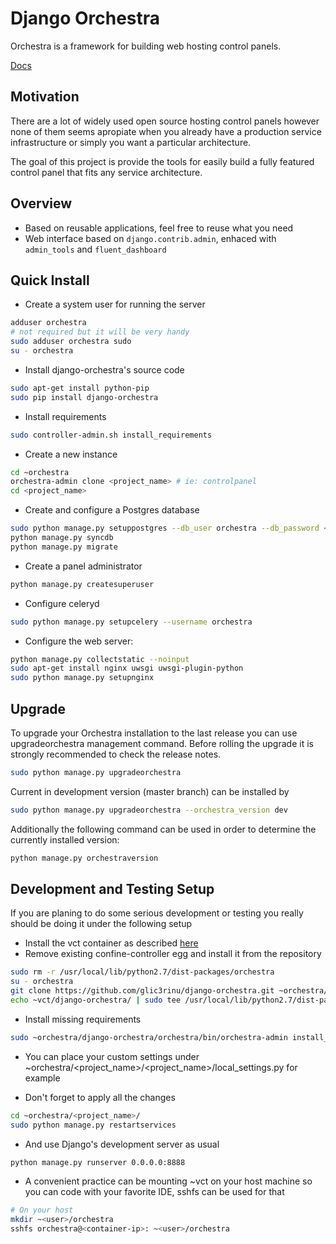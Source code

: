 Django Orchestra
================

Orchestra is a framework for building web hosting control panels.

[Docs](http://django-orchestra.readthedocs.org/en/latest/)


Motivation
----------
There are a lot of widely used open source hosting control panels however none of them seems apropiate when you already have a production service infrastructure or simply you want a particular architecture.

The goal of this project is provide the tools for easily build a fully featured control panel that fits any service architecture.


Overview
--------
* Based on reusable applications, feel free to reuse what you need
* Web interface based on `django.contrib.admin`, enhaced with `admin_tools` and `fluent_dashboard`


Quick Install
-------------

- Create a system user for running the server

```bash
adduser orchestra
# not required but it will be very handy
sudo adduser orchestra sudo
su - orchestra
```

- Install django-orchestra's source code

```bash
sudo apt-get install python-pip
sudo pip install django-orchestra
```

- Install requirements

```bash
sudo controller-admin.sh install_requirements
```

- Create a new instance

```bash
cd ~orchestra
orchestra-admin clone <project_name> # ie: controlpanel
cd <project_name>
```

- Create and configure a Postgres database

```bash
sudo python manage.py setuppostgres --db_user orchestra --db_password <password> --db_name <project_name>
python manage.py syncdb
python manage.py migrate
```

- Create a panel administrator

```bash
python manage.py createsuperuser
```

- Configure celeryd

```bash
sudo python manage.py setupcelery --username orchestra
```

- Configure the web server:

```bash
python manage.py collectstatic --noinput
sudo apt-get install nginx uwsgi uwsgi-plugin-python
sudo python manage.py setupnginx
```


Upgrade
-------
To upgrade your Orchestra installation to the last release you can use upgradeorchestra management command. Before rolling the upgrade it is strongly recommended to check the release notes.
```bash
sudo python manage.py upgradeorchestra
```

Current in development version (master branch) can be installed by
```bash
sudo python manage.py upgradeorchestra --orchestra_version dev
```

Additionally the following command can be used in order to determine the currently installed version:
```bash
python manage.py orchestraversion
```



Development and Testing Setup
-----------------------------
If you are planing to do some serious development or testing you really should be doing it under the following setup

- Install the vct container as described [here](http://django-orchestra.readthedocs.org/en/latest)
- Remove existing confine-controller egg and install it from the repository

```bash
sudo rm -r /usr/local/lib/python2.7/dist-packages/orchestra
su - orchestra
git clone https://github.com/glic3rinu/django-orchestra.git ~orchestra/django-orchestra
echo ~vct/django-orchestra/ | sudo tee /usr/local/lib/python2.7/dist-packages/orchestra.pth
```

- Install missing requirements
```bash
sudo ~orchestra/django-orchestra/orchestra/bin/orchestra-admin install_requirements
```

- You can place your custom settings under ~orchestra/<project_name>/<project_name>/local_settings.py for example

- Don't forget to apply all the changes

```bash
cd ~orchestra/<project_name>/
sudo python manage.py restartservices
```

- And use Django's development server as usual

```bash
python manage.py runserver 0.0.0.0:8888
```

- A convenient practice can be mounting ~vct on your host machine so you can code with your favorite IDE, sshfs can be used for that

```bash
# On your host
mkdir ~<user>/orchestra
sshfs orchestra@<container-ip>: ~<user>/orchestra
```
